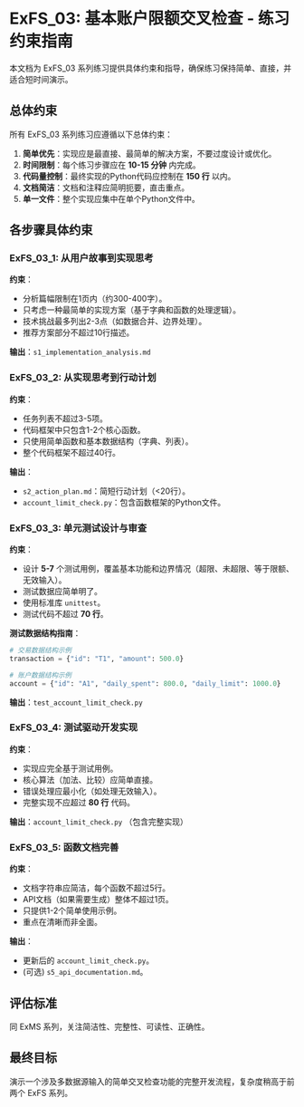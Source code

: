 # ExFS_03: 基本账户限额交叉检查 - 练习约束指南

本文档为 ExFS_03 系列练习提供具体约束和指导，确保练习保持简单、直接，并适合短时间演示。

## 总体约束

所有 ExFS_03 系列练习应遵循以下总体约束：

1.  **简单优先**：实现应是最直接、最简单的解决方案，不要过度设计或优化。
2.  **时间限制**：每个练习步骤应在 **10-15 分钟** 内完成。
3.  **代码量控制**：最终实现的Python代码应控制在 **150 行** 以内。
4.  **文档简洁**：文档和注释应简明扼要，直击重点。
5.  **单一文件**：整个实现应集中在单个Python文件中。

## 各步骤具体约束

### ExFS_03_1: 从用户故事到实现思考

**约束**：

*   分析篇幅限制在1页内（约300-400字）。
*   只考虑一种最简单的实现方案（基于字典和函数的处理逻辑）。
*   技术挑战最多列出2-3点（如数据合并、边界处理）。
*   推荐方案部分不超过10行描述。

**输出**：`s1_implementation_analysis.md`

### ExFS_03_2: 从实现思考到行动计划

**约束**：

*   任务列表不超过3-5项。
*   代码框架中只包含1-2个核心函数。
*   只使用简单函数和基本数据结构（字典、列表）。
*   整个代码框架不超过40行。

**输出**：

*   `s2_action_plan.md`：简短行动计划（<20行）。
*   `account_limit_check.py`：包含函数框架的Python文件。

### ExFS_03_3: 单元测试设计与审查

**约束**：

*   设计 **5-7** 个测试用例，覆盖基本功能和边界情况（超限、未超限、等于限额、无效输入）。
*   测试数据应简单明了。
*   使用标准库 `unittest`。
*   测试代码不超过 **70 行**。

**测试数据结构指南**：

```python
# 交易数据结构示例
transaction = {"id": "T1", "amount": 500.0}

# 账户数据结构示例
account = {"id": "A1", "daily_spent": 800.0, "daily_limit": 1000.0}
```

**输出**：`test_account_limit_check.py`

### ExFS_03_4: 测试驱动开发实现

**约束**：

*   实现应完全基于测试用例。
*   核心算法（加法、比较）应简单直接。
*   错误处理应最小化（如处理无效输入）。
*   完整实现不应超过 **80 行** 代码。

**输出**：`account_limit_check.py` （包含完整实现）

### ExFS_03_5: 函数文档完善

**约束**：

*   文档字符串应简洁，每个函数不超过5行。
*   API文档（如果需要生成）整体不超过1页。
*   只提供1-2个简单使用示例。
*   重点在清晰而非全面。

**输出**：

*   更新后的 `account_limit_check.py`。
*   (可选) `s5_api_documentation.md`。

## 评估标准

同 ExMS 系列，关注简洁性、完整性、可读性、正确性。

## 最终目标

演示一个涉及多数据源输入的简单交叉检查功能的完整开发流程，复杂度稍高于前两个 ExFS 系列。 